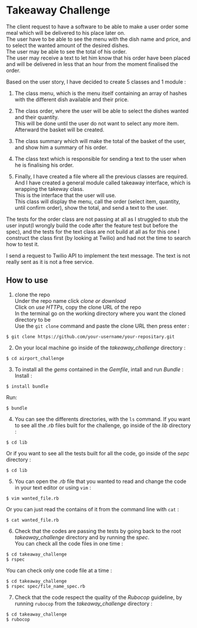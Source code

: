 # Takeaway Challenge #

The client request to have a software to be able to make a user order some meal which will be delivered to his place later on.<br/>
The user have to be able to see the menu with the dish name and price, and to select the wanted amount of the desired dishes.<br/>
The user may be able to see the total of his order.<br/>
The user may receive a text to let him know that his order have been placed and will be delivered in less that an hour from the moment finalised the order.<br/>

Based on the user story, I have decided to create 5 classes and 1 module :<br/>

1. The class menu, which is the menu itself containing an array of hashes with the different dish available and their price.<br/>

2. The class order, where the user will be able to select the dishes wanted and their quantity.<br/>
This will be done until the user do not want to select any more item.<br/>
Afterward the basket will be created.<br/>

3. The class summary which will make the total of the basket of the user, and show him a summary of his order.<br/>

4. The class text which is responsible for sending a text to the user when he is finalising his order.<br/>

5. Finally, I have created a file where all the previous classes are required. And I have created a general module called takeaway interface, which is wrapping the takeway class.<br/>
This is the interface that the user will use.<br/>
This class will display the menu, call the order (select item, quantity, until confirm order), show the total, and send a text to the user.<br/>

The tests for the order class are not passing at all as I struggled to stub the user input(I wrongly build the code after the feature test but before the spec), and the tests for the text class are not build at all as for this one I construct the class first (by looking at Twilio) and had not the time to search how to test it.

I send a request to Twilio API to implement the text message.
The text is not really sent as it is not a free service.<br/>

## How to use ##

1. clone the repo<br/>
Under the repo name click *clone or download*<br/>
Click on *use HTTPs*, copy the clone URL of the repo<br/>
In the terminal go on the working directory where you want the cloned directory to be<br/>
Use the `git clone` command and paste the clone URL then press enter :

```shell
$ git clone https://github.com/your-username/your-repositary.git
```

2. On your local machine go inside of the *takeaway_challenge* directory :

```shell
$ cd airport_challenge
```
3. To install all the *gems* contained in the *Gemfile*, intall and run *Bundle* :
Install :

```shell
$ install bundle
```
Run:

```shell
$ bundle
```

4. You can see the differents directories, with the `ls` command. If you want to see all the *.rb* files built for the challenge, go inside of the *lib* directory :

```shell
$ cd lib
```
Or if you want to see all the tests built for all the code, go inside of the *sepc* directory :

```shell
$ cd lib
```

5. You can open the *.rb* file that you wanted to read and change the code in your text editor or using `vim` :

```shell
$ vim wanted_file.rb
```
Or you can just read the contains of it from the command line with `cat` :

```shell
$ cat wanted_file.rb
```
6. Check that the codes are passing the tests by going back to the root *takeaway_challenge* directory and by running the *spec*.<br/>
You can check all the code files in one time :

```shell
$ cd takeaway_challenge
$ rspec
```
You can check only one code file at a time :

```shell
$ cd takeaway_challenge
$ rspec spec/file_name_spec.rb
```

7. Check that the code respect the quality of the *Rubocop* guideline, by running `rubocop` from the *takeaway_challenge* directory :

```shell
$ cd takeaway_challenge
$ rubocop
```
